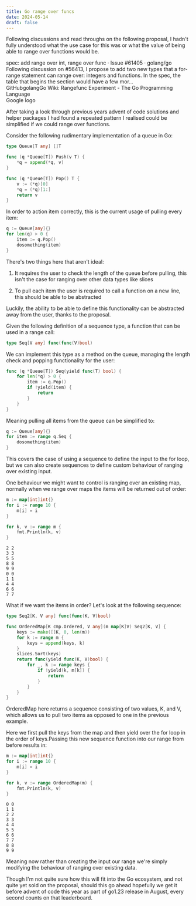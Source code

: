 ```yaml
---
title: Go range over funcs
date: 2024-05-14
draft: false
---
```

Following discussions and read throughs on the following proposal, I hadn't fully understood what the use case for this was or what the value of being able to range over functions would be.

spec: add range over int, range over func · Issue #61405 · golang/go  
Following discussion on #56413, I propose to add two new types that a for-range statement can range over: integers and functions. In the spec, the table that begins the section would have a few mor…  
GitHubgolangGo Wiki: Rangefunc Experiment - The Go Programming Language  
Google logo

After taking a look through previous years advent of code solutions and helper packages I had found a repeated pattern I realised could be simplified if we could range over functions.

Consider the following rudimentary implementation of a queue in Go:

```go
type Queue[T any] []T

func (q *Queue[T]) Push(v T) {
	*q = append(*q, v)
}

func (q *Queue[T]) Pop() T {
	v := (*q)[0]
	*q = (*q)[1:]
	return v
}
```

In order to action item correctly, this is the current usage of pulling every item:

```go
q := Queue[any]{}
for len(q) > 0 {
	item := q.Pop()
	dosomething(item)
}
```

There's two things here that aren't ideal:

1.  It requires the user to check the length of the queue before pulling, this isn't the case for ranging over other data types like slices
    
2.  To pull each item the user is required to call a function on a new line, this should be able to be abstracted
    

Luckily, the ability to be able to define this functionality can be abstracted away from the user, thanks to the proposal.

Given the following definition of a sequence type, a function that can be used in a range call:

```go
type Seq[V any] func(func(V)bool)
```

We can implement this type as a method on the queue, managing the length check and popping functionality for the user:

```go
func (q *Queue[T]) Seq(yield func(T) bool) {
	for len(*q) > 0 {
		item := q.Pop()
		if !yield(item) {
			return
		}
	}
}
```

Meaning pulling all items from the queue can be simplified to:

```go
q := Queue[any]{}
for item := range q.Seq {
	dosomething(item)
}
```

This covers the case of using a sequence to define the input to the for loop, but we can also create sequences to define custom behaviour of ranging over existing input.

One behaviour we might want to control is ranging over an existing map, normally when we range over maps the items will be returned out of order:

```go
m := map[int]int{}
for i := range 10 {
    m[i] = i
}

for k, v := range m {
    fmt.Println(k, v)
}
```

```shell
2 2
3 3
5 5
8 8
9 9
0 0
1 1
4 4
6 6
7 7
```

What if we want the items in order? Let's look at the following sequence:

```go
type Seq2[K, V any] func(func(K, V)bool)

func OrderedMap[K cmp.Ordered, V any](m map[K]V) Seq2[K, V] {
	keys := make([]K, 0, len(m))
	for k := range m {
		keys = append(keys, k)
	}
	slices.Sort(keys)
	return func(yield func(K, V)bool) {
		for _, k := range keys {
			if !yield(k, m[k]) {
				return
			}
		}
	}
}
```

OrderedMap here returns a sequence consisting of two values, K, and V, which allows us to pull two items as opposed to one in the previous example.

Here we first pull the keys from the map and then yield over the for loop in the order of keys.Passing this new sequence function into our range from before results in:

```go
m := map[int]int{}
for i := range 10 {
    m[i] = i
}

for k, v := range OrderedMap(m) {
    fmt.Println(k, v)
}
```

```
0 0
1 1
2 2
3 3
4 4
5 5
6 6
7 7
8 8
9 9
```

Meaning now rather than creating the input our range we're simply modifying the behaviour of ranging over existing data.

Though I'm not quite sure how this will fit into the Go ecosystem, and not quite yet sold on the proposal, should this go ahead hopefully we get it before advent of code this year as part of go1.23 release in August, every second counts on that leaderboard.